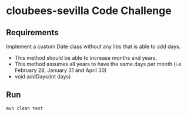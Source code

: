 # cloubees-sevilla Code Challenge

## Requirements

Implement a custom Date class without any libs that is able to add days.
* This method should be able to increase months and years.
* This method assumes all years to have the same days per month (i.e February 28, January 31 and April 30)
* void addDays(int days)

## Run
```sh
mvn clean test
```